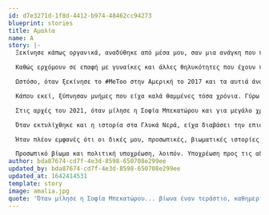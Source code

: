 ```yaml
---
id: d7e3271d-1f8d-4412-b974-48462cc94273
blueprint: stories
title: Αμαλία
name: A
story: |-
  Ξεκίνησε κάπως οργανικά, αναδύθηκε από μέσα μου, σαν μια ανάγκη που υπήρχε πάντα. Υπήρχαν διάφορα ερεθίσματα στα εφηβικά και φοιτητικά μου χρόνια, ωστόσο η ανάγκη αυτή έγινε ξεκάθαρη, αποκτώντας σάρκα και οστά, όταν άρχισα να γράφω και με ενδιέφερε να γράψω κυρίως, για ζητήματα έμφυλης βίας. Ήταν ένα θέμα για το οποίο ήμουν αρκετά ευαισθητοποιημένη, με άγγιζε και με αγγίζει βαθιά. Μα κυρίως, με πονάει.

  Καθώς ερχόμουν σε επαφή με γυναίκες και άλλες θηλυκότητες που έχουν υποστεί έμφυλη βία, όσο άκουγα συνεχώς ιστορίες από τον περίγυρό μου, όσο βιώνα καινούργια περιστατικά, όσο διάβαζα και ενημερωνόμουν για το φαινόμενο της έμφυλης βίας, της ενδοοικογενειακής βίας, για τον ορισμό της συναίνεσης, για το τι τελικά μπορεί να αποτελεί βιασμό, για τον φεμινισμό γενικότερα, τόσο διαγραφόταν καλύτερα το σύστημα καταπίεσης που αποκαλούμε πατριαρχία και τα δεσμά του, τα οποία προσπαθώ, μαζί με τις αδερφές μου, να σπάσω.

  Ωστόσο, όταν ξεκίνησε το #MeToo στην Αμερική το 2017 και τα αυτιά άνοιγαν περισσότερο, τα μάτια κοιτούσαν καθαρότερα και τα στόματα έβρισκαν σιγά-σιγά κουράγιο να μιλήσουν και τα λόγια χώρο για να σταθούν, γινόταν όλο και πιο έντονη η ανάγκη να ασχολούμαι πιο ενεργά, πιο συχνά, πιο στιβαρά.

  Κάπου εκεί, ξύπνησαν μνήμες που είχα καλά θαμμένες τόσα χρόνια. Γύρω στα 18 μου, είχα πέσει η ίδια θύμα βιασμού, από έναν από τους καλύτερούς μου φίλους και συμμαθητές, το καλό το παιδί που όλοι θαύμαζαν και σέβονταν στην τοπική κοινωνία όπου μεγάλωσα. Όλη αυτή η συνειδητοποίηση έγινε αργά και σταδιακά και στην αρχή, φαινόταν αλλόκοτη, παράξενη εμπειρία, κυρίως γιατί δεν θυμόμουν τίποτα όλα αυτά τα χρόνια, αλλά και γιατί δεν πίστευα ότι είχε συμβεί σε εμένα, και μάλιστα, από έναν άνθρωπο που αγαπούσα. Δεν το είχα πει σε κανέναν για πολύ καιρό, ωστόσο κατάλαβα γρήγορα ότι καμία δεν ξεφεύγει από τα δίχτυα της πατριαρχικής βίας, με τον έναν τρόπο ή τον άλλο και όσο περνούσε ο καιρός ενδυναμωνόμουν.

  Στις αρχές του 2021, όταν μίλησε η Σοφία Μπεκατώρου και για μεγάλο χρονικό διάστημα έπειτα, βίωνα έναν τεράστιο, καθημερινό πόνο, μια θλίψη, μια κατάθλιψη, αλλά ταυτόχρονα, βρήκα έδαφος να πατήσω, βρήκα δύναμη να μιλήσω και από τότε, μοιράζομαι πολύ πιο εύκολα την ιστορία μου. Πλέον, με ακούνε και μας ακούνε. Πλέον, μας πιστεύουν.

  Όταν εκτυλίχθηκε και η ιστορία στα Γλυκά Νερά, είχα διαβάσει την επιστολή που είχε δημοσιεύσει το Ευρωπαϊκό Δίκτυο κατά της Βίας, για τη μικρή Λυδία, λέγοντας ότι είναι κι εκείνη θύμα ενδοοικογενειακής βίας, θέτοντας ως βασικό ερώτημα γιατί δεν ασκήθηκε δίωξη και για αυτό; Κοντοστάθηκα και θυμήθηκα τον πατέρα μου να δέρνει τη μητέρα μου, να την απειλεί κι εγώ να χοροπηδάω πάνω του σαν μαϊμουδάκι για να τον σταματήσω. Ήμουν από τότε θύμα αυτής της βίας. Απλά δεν το είχα συνειδητοποιήσει, γιατί όπως λένε, είναι ευκολότερο να κοιτάμε προς τα έξω και να βοηθάμε τα άλλα άτομα, παρά τον ίδιο μας τον εαυτό.

  Ήταν πλέον εμφανές ότι οι δικές μου, προσωπικές, βιωματικές ιστορίες με οδήγησαν σε αυτόν τον δρόμο, χωρίς αυτό να είναι φανερό εξ αρχής, σε συνδυασμό πάντα με την ανάγκη μου να πολεμάω για έναν πιο δίκαιο κόσμο για όλες, για όλους και όλα τα σώματα, ανθρώπινα και μη ανθρώπινα, σε αυτόν τον πλανήτη.

  Προσωπικό βίωμα και πολιτική υποχρέωση, λοιπόν. Υποχρέωση προς τις αδερφές μου, αυτές που γεννήθηκαν σ’ αυτόν τον κόσμο και προς αυτές που δεν γεννήθηκαν ακόμη. Γιατί το προσωπικό είναι πολιτικό. Γι’ αυτό πολεμάω. Είναι ο μόνος δρόμος να υπάρξω και να υπάρξουμε.
author: bda87674-cd7f-4e3d-8598-650708e299ee
updated_by: bda87674-cd7f-4e3d-8598-650708e299ee
updated_at: 1642414531
template: story
image: amalia.jpg
quote: 'Όταν μίλησε η Σοφία Μπεκατώρου... βίωνα έναν τεράστιο, καθημερινό πόνο, μια θλίψη, μια κατάθλιψη, αλλά ταυτόχρονα, βρήκα έδαφος να πατήσω, βρήκα δύναμη να μιλήσω και από τότε, μοιράζομαι πολύ πιο εύκολα την ιστορία μου. Πλέον, με ακούνε και μας ακούνε. Πλέον, μας πιστεύουν.'
---
```

